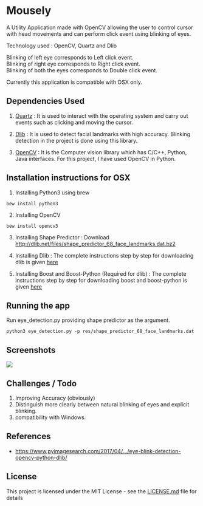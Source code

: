 # Mousely

A Utility Application made with OpenCV allowing the user to control cursor with head movements and can perform click event using 
blinking of eyes. 

Technology used : OpenCV, Quartz and Dlib 

Blinking of left eye corresponds to Left click event.<br />
Blinking of right eye corresponds to Right click event.<br />
Blinking of both the eyes corresponds to Double click event.

Currently this application is compatible with OSX only.

## Dependencies Used

1. [Quartz](https://github.com/mayank408/Mousely/edit/master/README.md) : It is used to interact with the operating system and carry out events such as clicking and moving the cursor.

2. [Dlib](http://blog.dlib.net/2014/08/real-time-face-pose-estimation.html) : It is used to detect facial landmarks with high accuracy. Blinking detection in the project is done using this library.

3. [OpenCV](https://opencv.org) : It is the Computer vision library which has C/C++, Python, Java interfaces. For this project, I have used OpenCV in Python.



## Installation instructions for OSX

1. Installing Python3 using brew

```
bew install python3
```

2. Installing OpenCV

```
bew install opencv3
```

3. Installing Shape Predictor : Download http://dlib.net/files/shape_predictor_68_face_landmarks.dat.bz2

4. Installing Dlib : The complete instructions step by step for downloading dlib is given [here](https://www.learnopencv.com/install-dlib-on-macos/)

5. Installing Boost and Boost-Python (Required for dlib) : The complete instructions step by step for downloading boost and boost-python is given [here](https://www.pyimagesearch.com/2015/04/27/installing-boost-and-boost-python-on-osx-with-homebrew/)


## Running the app

Run eye_detection.py providing shape predictor as the argument.

```
python3 eye_detection.py -p res/shape_predictor_68_face_landmarks.dat 
```

## Screenshots

![](https://github.com/mayank408/Mousely/blob/master/img_demo/Screen%20Shot%202017-10-21%20at%206.19.26%20PM.png)

## Challenges / Todo

1. Improving Accuracy (obviously)
2. Distinguish more clearly between natural blinking of eyes and explicit blinking.
3. compatibility with Windows.

## References

* https://www.pyimagesearch.com/2017/04/.../eye-blink-detection-opencv-python-dlib/

## License

This project is licensed under the MIT License - see the [LICENSE.md](LICENSE.md) file for details














